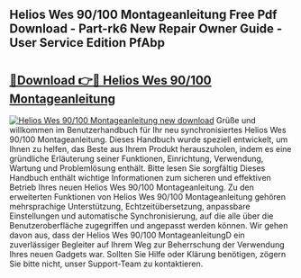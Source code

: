 ## Helios Wes 90/100 Montageanleitung Free Pdf Download - Part-rk6 New Repair Owner Guide - User Service Edition PfAbp

# <h2><a href="http://df6s0fx.blite.top/?on=Helios+Wes+90%2f100+Montageanleitung">🔗Download 👉🔴 Helios Wes 90/100 Montageanleitung</a></h2>

[![Helios Wes 90/100 Montageanleitung new download](https://i.imgur.com/lujVjoI.png)](http://df6s0fx.blite.top/?on=Helios+Wes+90%2f100+Montageanleitung)
Grüße und willkommen im Benutzerhandbuch für Ihr neu synchronisiertes Helios Wes 90/100 Montageanleitung. Dieses Handbuch wurde speziell entwickelt, um Ihnen zu helfen, das Beste aus Ihrem Produkt herauszuholen, indem es eine gründliche Erläuterung seiner Funktionen, Einrichtung, Verwendung, Wartung und Problemlösung enthält. Bitte lesen Sie sorgfältig Dieses Handbuch enthält wichtige Informationen zum sicheren und effektiven Betrieb Ihres neuen Helios Wes 90/100 Montageanleitung. Zu den erweiterten Funktionen von Helios Wes 90/100 Montageanleitung gehören mehrsprachige Unterstützung, Echtzeitübersetzung, anpassbare Einstellungen und automatische Synchronisierung, auf die alle über die Benutzeroberfläche zugegriffen und angepasst werden können. Wir gehen davon aus, dass der Helios Wes 90/100 MontageanleitungD ein zuverlässiger Begleiter auf Ihrem Weg zur Beherrschung der Verwendung Ihres neuen Gadgets war. Sollten Sie Hilfe oder Klärung benötigen, zögern Sie bitte nicht, unser Support-Team zu kontaktieren.
